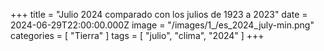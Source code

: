 +++
title = "Julio 2024 comparado con los julios de 1923 a 2023"
date = 2024-06-29T22:00:00.000Z
image = "/images/1_/es_2024_july-min.png"
categories = [ "Tierra" ]
tags = [ "julio", "clima", "2024" ]
+++

